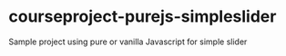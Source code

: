 # courseproject-purejs-simpleslider
Sample project using pure or vanilla Javascript for simple slider
